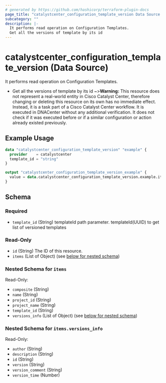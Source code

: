```yaml
---
# generated by https://github.com/hashicorp/terraform-plugin-docs
page_title: "catalystcenter_configuration_template_version Data Source - terraform-provider-catalystcenter"
subcategory: ""
description: |-
  It performs read operation on Configuration Templates.
  Get all the versions of template by its id
---
```


# catalystcenter_configuration_template_version (Data Source)

It performs read operation on Configuration Templates.

- Get all the versions of template by its id
~>**Warning:**
This resource does not represent a real-world entity in Cisco Catalyst Center, therefore changing or deleting this resource on its own has no immediate effect.
Instead, it is a task part of a Cisco Catalyst Center workflow. It is executed in DNACenter without any additional verification. It does not check if it was executed before or if a similar configuration or action already existed previously.

## Example Usage

```terraform
data "catalystcenter_configuration_template_version" "example" {
  provider    = catalystcenter
  template_id = "string"
}

output "catalystcenter_configuration_template_version_example" {
  value = data.catalystcenter_configuration_template_version.example.items
}
```

<!-- schema generated by tfplugindocs -->
## Schema

### Required

- `template_id` (String) templateId path parameter. templateId(UUID) to get list of versioned templates

### Read-Only

- `id` (String) The ID of this resource.
- `items` (List of Object) (see [below for nested schema](#nestedatt--items))

<a id="nestedatt--items"></a>
### Nested Schema for `items`

Read-Only:

- `composite` (String)
- `name` (String)
- `project_id` (String)
- `project_name` (String)
- `template_id` (String)
- `versions_info` (List of Object) (see [below for nested schema](#nestedobjatt--items--versions_info))

<a id="nestedobjatt--items--versions_info"></a>
### Nested Schema for `items.versions_info`

Read-Only:

- `author` (String)
- `description` (String)
- `id` (String)
- `version` (String)
- `version_comment` (String)
- `version_time` (Number)
